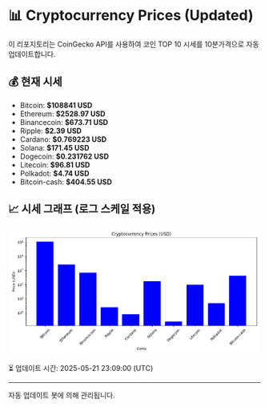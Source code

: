 
# 📊 Cryptocurrency Prices (Updated)

이 리포지토리는 CoinGecko API를 사용하여 코인 TOP 10 시세를 10분가격으로 자동 업데이트합니다.

## 💰 현재 시세
- Bitcoin: **$108841 USD**
- Ethereum: **$2528.97 USD**
- Binancecoin: **$673.71 USD**
- Ripple: **$2.39 USD**
- Cardano: **$0.769223 USD**
- Solana: **$171.45 USD**
- Dogecoin: **$0.231762 USD**
- Litecoin: **$96.81 USD**
- Polkadot: **$4.74 USD**
- Bitcoin-cash: **$404.55 USD**

## 📈 시세 그래프 (로그 스케일 적용)
![Crypto Prices](crypto_prices.png)

⏳ 업데이트 시간: 2025-05-21 23:09:00 (UTC)

---
자동 업데이트 봇에 의해 관리됩니다.
